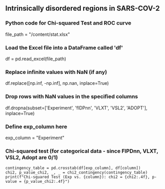 ## Intrinsically disordered regions in SARS-COV-2
### Python code for Chi-squared Test and ROC curve
file_path = "/content/stat.xlsx"
### Load the Excel file into a DataFrame called 'df'
df = pd.read_excel(file_path)
### Replace infinite values with NaN (if any)
df.replace([np.inf, -np.inf], np.nan, inplace=True)
### Drop rows with NaN values in the specified columns
df.dropna(subset=['Experiment', 'flDPnn', 'VLXT', 'VSL2', 'ADOPT'], inplace=True)
### Define exp_column here
exp_column = "Experiment"
### Chi-squared test (for categorical data - since FlPDnn, VLXT, VSL2, Adopt are 0/1)
    contingency_table = pd.crosstab(df[exp_column], df[column])
    chi2, p_value_chi2, _, _ = chi2_contingency(contingency_table)
    print(f"Chi-squared Test (Exp vs. {column}): chi2 = {chi2:.4f}, p-value = {p_value_chi2:.4f}")

